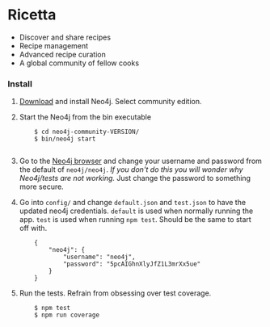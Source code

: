 Ricetta
======

* Discover and share recipes
* Recipe management
* Advanced recipe curation
* A global community of fellow cooks

### Install

1. [Download](http://neo4j.com/download/) and install Neo4j. Select community edition.

2. Start the Neo4j from the bin executable

    ```
    	$ cd neo4j-community-VERSION/
    	$ bin/neo4j start
       
    ```

3. Go to the [Neo4j browser](http://neo4j.com/developer/guide-neo4j-browser/) and change your username and password from the default of `neo4j/neo4j`. *If you don't do this you will wonder why Neo4j/tests are not working.* Just change the password to something more secure.

4. Go into `config/` and change `default.json` and `test.json` to have the updated neo4j credentials. `default` is used when normally running the app. `test` is used when running `npm test`. Should be the same to start off with.

	```
		{
  			"neo4j": {
   				"username": "neo4j",
    			"password": "5pcAIGhnXlyJfZ1L3mrXx5ue"
			}
		}
	```

5. Run the tests. Refrain from obsessing over test coverage.

    ```
        $ npm test
        $ npm run coverage
    ```


